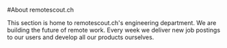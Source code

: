 #About remotescout.ch

This section is home to remotescout.ch's engineering department. We are building the future of remote work. Every week we deliver new job postings to our users and develop all our products ourselves.
